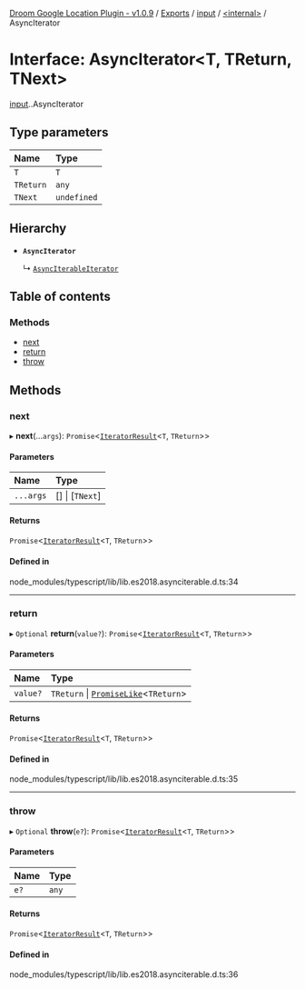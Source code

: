 [Droom Google Location Plugin - v1.0.9](../README.md) / [Exports](../modules.md) / [input](../modules/input.md) / [<internal\>](../modules/input._internal_.md) / AsyncIterator

# Interface: AsyncIterator<T, TReturn, TNext\>

[input](../modules/input.md).[<internal>](../modules/input._internal_.md).AsyncIterator

## Type parameters

| Name | Type |
| :------ | :------ |
| `T` | `T` |
| `TReturn` | `any` |
| `TNext` | `undefined` |

## Hierarchy

- **`AsyncIterator`**

  ↳ [`AsyncIterableIterator`](input._internal_.AsyncIterableIterator.md)

## Table of contents

### Methods

- [next](input._internal_.AsyncIterator.md#next)
- [return](input._internal_.AsyncIterator.md#return)
- [throw](input._internal_.AsyncIterator.md#throw)

## Methods

### next

▸ **next**(...`args`): `Promise`<[`IteratorResult`](../modules/input._internal_.md#iteratorresult)<`T`, `TReturn`\>\>

#### Parameters

| Name | Type |
| :------ | :------ |
| `...args` | [] \| [`TNext`] |

#### Returns

`Promise`<[`IteratorResult`](../modules/input._internal_.md#iteratorresult)<`T`, `TReturn`\>\>

#### Defined in

node_modules/typescript/lib/lib.es2018.asynciterable.d.ts:34

___

### return

▸ `Optional` **return**(`value?`): `Promise`<[`IteratorResult`](../modules/input._internal_.md#iteratorresult)<`T`, `TReturn`\>\>

#### Parameters

| Name | Type |
| :------ | :------ |
| `value?` | `TReturn` \| [`PromiseLike`](input._internal_.PromiseLike.md)<`TReturn`\> |

#### Returns

`Promise`<[`IteratorResult`](../modules/input._internal_.md#iteratorresult)<`T`, `TReturn`\>\>

#### Defined in

node_modules/typescript/lib/lib.es2018.asynciterable.d.ts:35

___

### throw

▸ `Optional` **throw**(`e?`): `Promise`<[`IteratorResult`](../modules/input._internal_.md#iteratorresult)<`T`, `TReturn`\>\>

#### Parameters

| Name | Type |
| :------ | :------ |
| `e?` | `any` |

#### Returns

`Promise`<[`IteratorResult`](../modules/input._internal_.md#iteratorresult)<`T`, `TReturn`\>\>

#### Defined in

node_modules/typescript/lib/lib.es2018.asynciterable.d.ts:36
